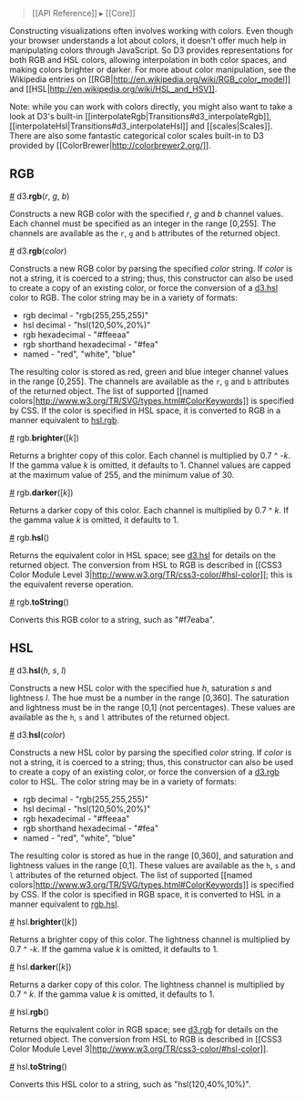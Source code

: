 > [[API Reference]] ▸ [[Core]]

Constructing visualizations often involves working with colors. Even though your browser understands a lot about colors, it doesn't offer much help in manipulating colors through JavaScript. So D3 provides representations for both RGB and HSL colors, allowing interpolation in both color spaces, and making colors brighter or darker. For more about color manipulation, see the Wikipedia entries on [[RGB|http://en.wikipedia.org/wiki/RGB_color_model]] and [[HSL|http://en.wikipedia.org/wiki/HSL_and_HSV]].

Note: while you can work with colors directly, you might also want to take a look at D3's built-in [[interpolateRgb|Transitions#d3_interpolateRgb]], [[interpolateHsl|Transitions#d3_interpolateHsl]] and [[scales|Scales]]. There are also some fantastic categorical color scales built-in to D3 provided by [[ColorBrewer|http://colorbrewer2.org/]].

## RGB

<a name="d3_rgb" href="Colors#wiki-d3_rgb">#</a> d3.<b>rgb</b>(<i>r</i>, <i>g</i>, <i>b</i>)

Constructs a new RGB color with the specified *r*, *g* and *b* channel values. Each channel must be specified as an integer in the range [0,255]. The channels are available as the `r`, `g` and `b` attributes of the returned object.

<a href="Colors#wiki-d3_rgb">#</a> d3.<b>rgb</b>(<i>color</i>)

Constructs a new RGB color by parsing the specified *color* string. If *color* is not a string, it is coerced to a string; thus, this constructor can also be used to create a copy of an existing color, or force the conversion of a [d3.hsl](Colors#wiki-d3_hsl) color to RGB. The color string may be in a variety of formats:

* rgb decimal - "rgb(255,255,255)"
* hsl decimal - "hsl(120,50%,20%)"
* rgb hexadecimal - "#ffeeaa"
* rgb shorthand hexadecimal - "#fea"
* named - "red", "white", "blue"

The resulting color is stored as red, green and blue integer channel values in the range [0,255]. The channels are available as the `r`, `g` and `b` attributes of the returned object. The list of supported [[named colors|http://www.w3.org/TR/SVG/types.html#ColorKeywords]] is specified by CSS. If the color is specified in HSL space, it is converted to RGB in a manner equivalent to [hsl.rgb](Colors#wiki-hsl_rgb).

<a name="rgb_brighter" href="Colors#wiki-rgb_brighter">#</a> rgb.<b>brighter</b>([<i>k</i>])

Returns a brighter copy of this color. Each channel is multiplied by 0.7 ^ *-k*. If the gamma value *k* is omitted, it defaults to 1. Channel values are capped at the maximum value of 255, and the minimum value of 30.

<a name="rgb_darker" href="Colors#wiki-rgb_darker">#</a> rgb.<b>darker</b>([<i>k</i>])

Returns a darker copy of this color. Each channel is multiplied by 0.7 ^ *k*. If the gamma value *k* is omitted, it defaults to 1.

<a name="rgb_hsl" href="Colors#wiki-rgb_hsl">#</a> rgb.<b>hsl</b>()

Returns the equivalent color in HSL space; see [d3.hsl](Colors#wiki-d3_hsl) for details on the returned object. The conversion from HSL to RGB is described in [[CSS3 Color Module Level 3|http://www.w3.org/TR/css3-color/#hsl-color]]; this is the equivalent reverse operation.

<a name="rgb_toString" href="Colors#wiki-rgb_toString">#</a> rgb.<b>toString</b>()

Converts this RGB color to a string, such as "#f7eaba".

## HSL

<a name="d3_hsl" href="Colors#wiki-d3_hsl">#</a> d3.<b>hsl</b>(<i>h</i>, <i>s</i>, <i>l</i>)

Constructs a new HSL color with the specified hue *h*, saturation *s* and lightness *l*. The hue must be a number in the range [0,360]. The saturation and lightness must be in the range [0,1] (not percentages). These values are available as the `h`, `s` and `l` attributes of the returned object.

<a href="Colors#wiki-d3_hsl">#</a> d3.<b>hsl</b>(<i>color</i>)

Constructs a new HSL color by parsing the specified *color* string. If *color* is not a string, it is coerced to a string; thus, this constructor can also be used to create a copy of an existing color, or force the conversion of a [d3.rgb](Colors#wiki-d3_rgb) color to HSL. The color string may be in a variety of formats:

* rgb decimal - "rgb(255,255,255)"
* hsl decimal - "hsl(120,50%,20%)"
* rgb hexadecimal - "#ffeeaa"
* rgb shorthand hexadecimal - "#fea"
* named - "red", "white", "blue"

The resulting color is stored as hue in the range [0,360], and saturation and lightness values in the range [0,1]. These values are available as the `h`, `s` and `l` attributes of the returned object. The list of supported [[named colors|http://www.w3.org/TR/SVG/types.html#ColorKeywords]] is specified by CSS. If the color is specified in RGB space, it is converted to HSL in a manner equivalent to [rgb.hsl](Colors#wiki-rgb_hsl).

<a name="hsl_brighter" href="Colors#wiki-hsl_brighter">#</a> hsl.<b>brighter</b>([<i>k</i>])

Returns a brighter copy of this color. The lightness channel is multiplied by 0.7 ^ *-k*. If the gamma value *k* is omitted, it defaults to 1.

<a name="hsl_darker" href="Colors#wiki-hsl_darker">#</a> hsl.<b>darker</b>([<i>k</i>])

Returns a darker copy of this color. The lightness channel is multiplied by 0.7 ^ *k*. If the gamma value *k* is omitted, it defaults to 1.

<a name="hsl_rgb" href="Colors#wiki-hsl_rgb">#</a> hsl.<b>rgb</b>()

Returns the equivalent color in RGB space; see [d3.rgb](Colors#wiki-d3_rgb) for details on the returned object. The conversion from HSL to RGB is described in [[CSS3 Color Module Level 3|http://www.w3.org/TR/css3-color/#hsl-color]].

<a name="hsl_toString" href="Colors#wiki-hsl_toString">#</a> hsl.<b>toString</b>()

Converts this HSL color to a string, such as "hsl(120,40%,10%)".